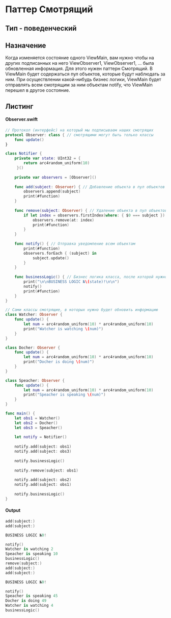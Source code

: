 # Паттер Смотрящий

## Тип - поведенческий

## Назначение
Когда изменяется состояние одного ViewMain, вам нужно чтобы на других подписанных на него ViewObserver1, ViewObserver1, ... была обновленная информация. Для этого нужен паттерн Смотрящий. В ViewMain будет содержаться пул объектов, которые будут наблюдать за ним. При осуществлении какой-нибудь бизнес логики, ViewMain будет отправлять всем смотрящим за ним объектам notify, что ViewMain перешел в другое состояние.

## Листинг
#### Observer.swift
```Swift
// Протокол (интерфейс) на который мы подписываем наших смотрящих
protocol Observer: class { // смотрящими могут быть только классы
    func update()
}

class Notifier {
    private var state: UInt32 = {
        return arc4random_uniform(10)
     }()
    
    private var observers = [Observer]()
    
    func add(subject: Observer) { // Добавление объекта в пул объектов
        observers.append(subject)
        print(#function)
    }
    
    func remove(subject: Observer) { // Удаление объекта в пул объектов
        if let index = observers.firstIndex(where: { $0 === subject }) {
            observers.remove(at: index)
            print(#function)
        }
    }
    
    func notify() { // Отправка уведомление всем объектам
        print(#function)
        observers.forEach { (subject) in
            subject.update()
        }
    }
    
    func businessLogic() { // Бизнес логика класса, после которой нужно отправит уведомления
        print("\n\nBUSINESS LOGIC №\(state)!\n\n")
        notify()
        print(#function)
    }
}

// Сами классы смотрящие, в которых нужно будет обновить информацию 
class Watcher: Observer {  
    func update() {
        let num = arc4random_uniform(10) * arc4random_uniform(10)
        print("Watcher is watching \(num)")
    }
}

class Docher: Observer {
    func update() {
        let num = arc4random_uniform(10) * arc4random_uniform(10)
        print("Docher is doing \(num)")
    }
}

class Speacher: Observer {
    func update() {
        let num = arc4random_uniform(10) * arc4random_uniform(10)
        print("Speacher is speaking \(num)")
    }
}

func main() {
    let obs1 = Watcher()
    let obs2 = Docher()
    let obs3 = Speacher()
    
    let notify = Notifier()
    
    notify.add(subject: obs1)
    notify.add(subject: obs3)
    
    notify.businessLogic()
    
    notify.remove(subject: obs1)
    
    notify.add(subject: obs2)
    notify.add(subject: obs1)
    
    notify.businessLogic()
}
```
#### Output
```Swift
add(subject:)
add(subject:)

BUSINESS LOGIC №0!

notify()
Watcher is watching 2
Speacher is speaking 10
businessLogic()
remove(subject:)
add(subject:)
add(subject:)

BUSINESS LOGIC №0!

notify()
Speacher is speaking 45
Docher is doing 49
Watcher is watching 4
businessLogic()
```
